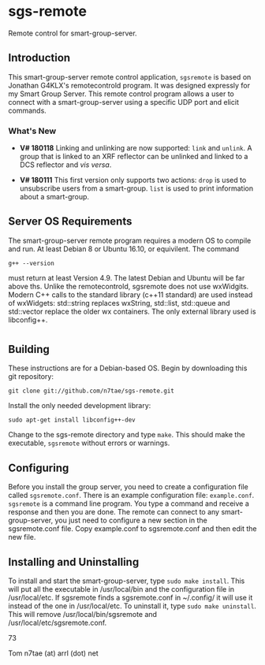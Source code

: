 # sgs-remote
Remote control for smart-group-server.
## Introduction

This smart-group-server remote control application, `sgsremote` is based on Jonathan G4KLX's remotecontrold program. It was designed expressly for my Smart Group Server. This remote control program allows a user to connect with a smart-group-server using a specific UDP port and elicit commands.

### What's New

* **V# 180118** Linking and unlinking are now supported: `link` and `unlink`. A group that is linked to an XRF reflector can be unlinked and linked to a DCS reflector and *vis versa*.

* **V# 180111** This first version only supports two actions: `drop` is used to unsubscribe users from a smart-group. `list` is used to print information about a smart-group.

## Server OS Requirements

The smart-group-server remote program requires a modern OS to compile and run. At least Debian 8 or Ubuntu 16.10, or equivilent. The command
```
g++ --version
```
must return at least Version 4.9. The latest Debian and Ubuntu will be far above ths. Unlike the remotecontrold, sgsremote does not use wxWidgits. Modern C++ calls to the standard library (c++11 standard) are used instead of wxWidgets: std::string replaces wxString, std::list, std::queue and std::vector replace the older wx containers. The only external library used is libconfig++.

#
## Building

These instructions are for a Debian-based OS. Begin by downloading this git repository:
```
git clone git://github.com/n7tae/sgs-remote.git
```
Install the only needed development library:
```
sudo apt-get install libconfig++-dev
```
Change to the sgs-remote directory and type `make`. This should make the executable, `sgsremote` without errors or warnings.

## Configuring

Before you install the group server, you need to create a configuration file called `sgsremote.conf`. There is an example configuration file: `example.conf`. `sgsremote` is a command line program. You type a command and receive a response and then you are done. The remote can connect to any smart-group-server, you just need to configure a new section in the sgsremote.conf file. Copy example.conf to sgsremote.conf and then edit the new file.

## Installing and Uninstalling

To install and start the smart-group-server, type `sudo make install`. This will put all the executable in /usr/local/bin and the configuration file in /usr/local/etc. If sgsremote finds a sgsremote.conf in ~/.config/ it will use it instead of the one in /usr/local/etc. To uninstall it, type `sudo make uninstall`. This will remove /usr/local/bin/sgsremote and /usr/local/etc/sgsremote.conf.

73

Tom
n7tae (at) arrl (dot) net
